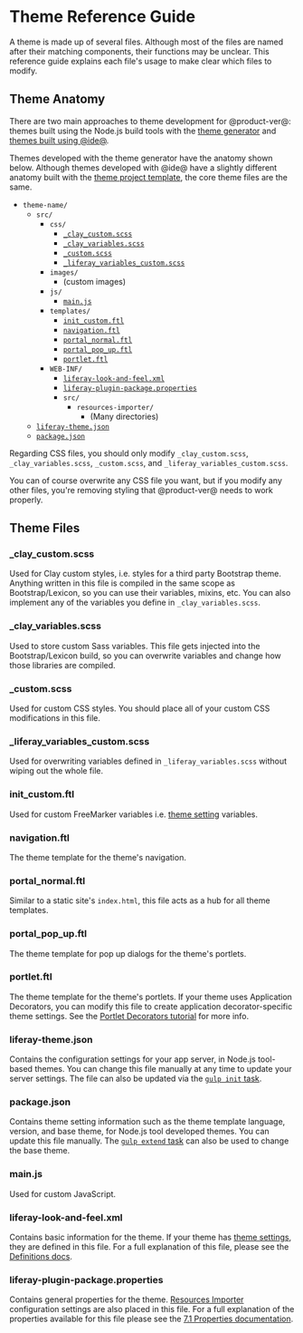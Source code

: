 # Theme Reference Guide [](id=theme-reference-guide)

A theme is made up of several files. Although most of the files are named after
their matching components, their functions may be unclear. This reference guide
explains each file's usage to make clear which files to modify.

## Theme Anatomy [](id=theme-anatomy)

There are two main approaches to theme development for @product-ver@: themes 
built using the Node.js build tools with the [theme generator](/develop/tutorials/-/knowledge_base/7-1/creating-themes) 
and [themes built using @ide@](/develop/tutorials/-/knowledge_base/7-1/creating-themes-with-liferay-ide). 

Themes developed with the theme generator have the anatomy shown below. Although 
themes developed with @ide@ have a slightly different anatomy built with the
[theme project template](/develop/reference/-/knowledge_base/7-1/theme-template), 
the core theme files are the same. 

- `theme-name/`
    - `src/`
        - `css/`
            - [`_clay_custom.scss`](/develop/reference/-/knowledge_base/7-1/theme-reference-guide#claycustom-scss)
            - [`_clay_variables.scss`](/develop/reference/-/knowledge_base/7-1/theme-reference-guide#auivariables-scss)
            - [`_custom.scss`](/develop/reference/-/knowledge_base/7-1/theme-reference-guide#custom-scss)
            - [`_liferay_variables_custom.scss`](/develop/reference/-/knowledge_base/7-1/theme-reference-guide#liferayvariablescustom-scss)
        - `images/`
            -   (custom images)
        - `js/`
            - [`main.js`](/develop/reference/-/knowledge_base/7-1/theme-reference-guide#main-js)
        - `templates/`
            - [`init_custom.ftl`](/develop/reference/-/knowledge_base/7-1/theme-reference-guide#initcustom-ftl)
            - [`navigation.ftl`](/develop/reference/-/knowledge_base/7-1/theme-reference-guide#navigation-ftl)
            - [`portal_normal.ftl`](/develop/reference/-/knowledge_base/7-1/theme-reference-guide#portalnormal-ftl)
            - [`portal_pop_up.ftl`](/develop/reference/-/knowledge_base/7-1/theme-reference-guide#portalpopup-ftl)
            - [`portlet.ftl`](/develop/reference/-/knowledge_base/7-1/theme-reference-guide#portlet-ftl)
        - `WEB-INF/`
            - [`liferay-look-and-feel.xml`](/develop/reference/-/knowledge_base/7-1/theme-reference-guide#liferay-look-and-feel-xml)
            - [`liferay-plugin-package.properties`](/develop/reference/-/knowledge_base/7-1/theme-reference-guide#liferay-plugin-package-properties)
            - `src/`
                - `resources-importer/`
                    - (Many directories)
    - [`liferay-theme.json`](/develop/reference/-/knowledge_base/7-1/theme-reference-guide#liferay-theme-json)
    - [`package.json`](/develop/reference/-/knowledge_base/7-1/theme-reference-guide#package-json)
 
Regarding CSS files, you should only modify `_clay_custom.scss`,
`_clay_variables.scss`, `_custom.scss`, and `_liferay_variables_custom.scss`.

You can of course overwrite any CSS file you want, but if you modify any other
files, you're removing styling that @product-ver@ needs to work properly.

## Theme Files [](id=theme-files)

### _clay_custom.scss [](id=claycustom-scss)

Used for Clay custom styles, i.e. styles for a third party Bootstrap theme. 
Anything written in this file is compiled in the same scope as Bootstrap/Lexicon, 
so you can use their variables, mixins, etc. You can also implement any of the 
variables you define in `_clay_variables.scss`.

### _clay_variables.scss [](id=auivariables-scss)

Used to store custom Sass variables. This file gets injected into the 
Bootstrap/Lexicon build, so you can overwrite variables and change how those 
libraries are compiled.

### _custom.scss [](id=custom-scss)

Used for custom CSS styles. You should place all of your custom CSS
modifications in this file.

### _liferay_variables_custom.scss [](id=liferayvariablescustom-scss)

Used for overwriting variables defined in `_liferay_variables.scss` without 
wiping out the whole file.

### init_custom.ftl [](id=initcustom-ftl)

Used for custom FreeMarker variables i.e. 
[theme setting](/develop/tutorials/-/knowledge_base/7-1/making-configurable-theme-settings) 
variables.

### navigation.ftl [](id=navigation-ftl)

The theme template for the theme's navigation.

### portal_normal.ftl [](id=portalnormal-ftl)

Similar to a static site's `index.html`, this file acts as a hub for all theme
templates.

### portal_pop_up.ftl [](id=portalpopup-ftl)

The theme template for pop up dialogs for the theme's portlets.

### portlet.ftl [](id=portlet-ftl)

The theme template for the theme's portlets. If your theme uses Application 
Decorators, you can modify this file to create application decorator-specific 
theme settings. See the 
[Portlet Decorators tutorial](/develop/tutorials/-/knowledge_base/7-1/creating-configurable-styles-for-portlet-wrappers) 
for more info.

### liferay-theme.json [](id=liferay-theme-json)

Contains the configuration settings for your app server, in Node.js tool-based 
themes. You can change this file manually at any time to update your server 
settings. The file can also be updated via the 
[`gulp init` task](/develop/tutorials/-/knowledge_base/7-1/configuring-your-themes-app-server). 

### package.json [](id=package-json)

Contains theme setting information such as the theme template language, version,
and base theme, for Node.js tool developed themes. You can update this file
manually. The 
[`gulp extend` task](/develop/tutorials/-/knowledge_base/7-1/changing-your-base-theme) can also
be used to change the base theme. 

### main.js [](id=main-js)

Used for custom JavaScript.

### liferay-look-and-feel.xml [](id=liferay-look-and-feel-xml)

Contains basic information for the theme. If your theme has 
[theme settings](/develop/tutorials/-/knowledge_base/7-1/making-configurable-theme-settings),
they are defined in this file. For a full explanation of this file, please see
the [Definitions docs](@platform-ref@/7.1-latest/definitions/liferay-look-and-feel_7_1_0.dtd.html). 

### liferay-plugin-package.properties [](id=liferay-plugin-package-properties)

Contains general properties for the theme. 
[Resources Importer](/develop/tutorials/-/knowledge_base/7-1/importing-resources-with-a-theme) 
configuration settings are also placed in this file. For a full explanation of 
the properties available for this file please see the 
[7.1 Properties documentation](@platform-ref@/7.1-latest/propertiesdoc/liferay-plugin-package_7_1_0.properties.html). 
